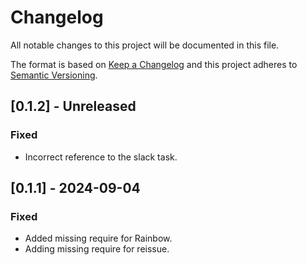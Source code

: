 # Changelog

All notable changes to this project will be documented in this file.

The format is based on [Keep a Changelog](http://keepachangelog.com/)
and this project adheres to [Semantic Versioning](http://semver.org/).

## [0.1.2] - Unreleased

### Fixed

- Incorrect reference to the slack task.

## [0.1.1] - 2024-09-04

### Fixed

- Added missing require for Rainbow.
- Adding missing require for reissue.
